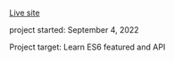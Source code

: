 <a href='https://cnnnews.netlify.app/'>Live site</a>

project started: September 4, 2022

Project target: Learn ES6 featured and API
